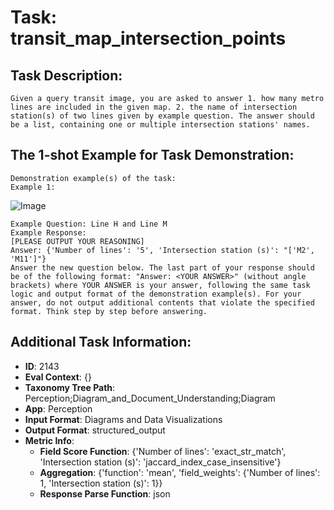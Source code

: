 # Task: transit_map_intersection_points

## Task Description:

```
Given a query transit image, you are asked to answer 1. how many metro lines are included in the given map. 2. the name of intersection station(s) of two lines given by example question. The answer should be a list, containing one or multiple intersection stations' names.
```

## The 1-shot Example for Task Demonstration:

```
Demonstration example(s) of the task:
Example 1:
```

![Image](397.png)

```
Example Question: Line H and Line M
Example Response:
[PLEASE OUTPUT YOUR REASONING]
Answer: {'Number of lines': '5', 'Intersection station (s)': "['M2', 'M11']"}
Answer the new question below. The last part of your response should be of the following format: "Answer: <YOUR ANSWER>" (without angle brackets) where YOUR ANSWER is your answer, following the same task logic and output format of the demonstration example(s). For your answer, do not output additional contents that violate the specified format. Think step by step before answering.
```

## Additional Task Information:

- **ID**: 2143
- **Eval Context**: {}
- **Taxonomy Tree Path**: Perception;Diagram_and_Document_Understanding;Diagram
- **App**: Perception
- **Input Format**: Diagrams and Data Visualizations
- **Output Format**: structured_output
- **Metric Info**:
  - **Field Score Function**: {'Number of lines': 'exact_str_match', 'Intersection station (s)': 'jaccard_index_case_insensitive'}
  - **Aggregation**: {'function': 'mean', 'field_weights': {'Number of lines': 1, 'Intersection station (s)': 1}}
  - **Response Parse Function**: json
